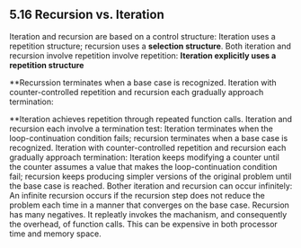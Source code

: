 ## 5.16 Recursion vs. Iteration


Iteration and recursion are based on a control structure: Iteration uses a repetition structure; recursion uses a **selection structure**. Both iteration and recursion involve repetition involve repetition: **Iteration explicitly uses a repetition structure**

**Recurssion terminates when a base case is recognized. Iteration with counter-controlled repetition and recursion each gradually approach termination:

**Iteration achieves repetition through repeated function calls. Iteration and recursion each involve a termination test: Iteration terminates when the loop-continuation condition fails; recursion terminates when a base case is recognized. Iteration with counter-controlled repetition and recursion each gradually approach termination: Iteration keeps modifying a counter until the counter assumes a value that makes the loop-continuation condition fail; recursion keeps producing simpler versions of the original problem until the base case is reached. Bother iteration and recursion can occur infinitely: An infinite recursion occurs if the recursion step does not reduce the problem each time in a manner that converges on the base case.
	Recursion has many negatives. It repleatly invokes the machanism, and consequently the overhead, of function calls.
This can be expensive in both processor time and memory space.
